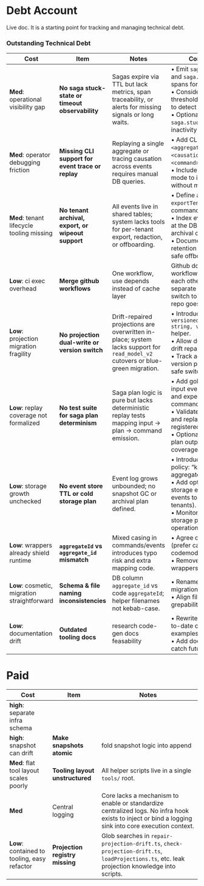 # Debt Account

Live doc. It is a starting point for tracking and managing technical debt.

### Outstanding Technical Debt

| Cost                                         | Item                                         | Notes                                                                                                                                          | Considerations                                                                                                                                                                                                                   |
|----------------------------------------------|----------------------------------------------|------------------------------------------------------------------------------------------------------------------------------------------------|----------------------------------------------------------------------------------------------------------------------------------------------------------------------------------------------------------------------------------|
| **Med**: operational visibility gap          | **No saga stuck-state or timeout observability**   | Sagas expire via TTL but lack metrics, span traceability, or alerts for missing signals or long waits.                                         | • Emit `saga.plan.waiting` and `saga.plan.failed` spans for key transitions.<br>• Consider timeout thresholds per signal type to detect dead workflows.<br>• Optionally emit a `saga.stuck` event after inactivity threshold.    |
| **Med**: operator debugging friction         | **Missing CLI support for event trace or replay**  | Replaying a single aggregate or tracing causation across events requires manual DB queries.                                                    | • Add CLI tooling for: `replay <aggregateId>`, `trace <causationId>`, `simulate <command>`.<br>• Include optional `--dry-run` mode to inspect state without mutation.                                                            |
| **Med**: tenant lifecycle tooling missing    | **No tenant archival, export, or wipeout support** | All events live in shared tables; system lacks tools for per-tenant export, redaction, or offboarding.                                         | • Define a `dropTenant()` and `exportTenant()` CLI command.<br>• Index events by `tenant_id` at the DB level for efficient archival or replay.<br>• Document GDPR/data-retention strategies and safe offboarding steps.          |
| **Low**: ci exec overhead                    | **Merge github workflows**     | One workflow, use depends instead of cache layer                                                                                               | Github doesnt support workflows to depend on each other, OR have separate badges for tasks, switch to shields io when repo goes public                                                                                           |
| **Low**: projection migration fragility      | **No projection dual-write or version switch**     | Drift-repaired projections are overwritten in-place; system lacks support for `read_model_v2` cutovers or blue-green migration.                | • Introduce optional `versionedProjection(table: string, version: number)` helper.<br>• Allow dual-write during drift repair.<br>• Track active read model version per consumer for safe switchover.                             |
| **Low**: replay coverage not formalized      | **No test suite for saga plan determinism**        | Saga plan logic is pure but lacks deterministic replay tests mapping input → plan → command emission.                                          | • Add golden test files for input events/commands and expected emitted commands.<br>• Validate plan determinism and replay-safety across all registered sagas.<br>• Optionally snapshot test plan output for regression coverage. |
| **Low**: storage growth unchecked            | **No event store TTL or cold storage plan**        | Event log grows unbounded; no snapshot GC or archival plan defined.                                                                            | • Introduce snapshot GC policy: “keep last 3 per aggregate”.<br>• Add optional cold-storage export (e.g., write events to S3 for frozen tenants).<br>• Monitor row count and storage pressure as part of operational dashboard.  |
| **Low**: wrappers already shield runtime     | **`aggregateId` vs `aggregate_id` mismatch** | Mixed casing in commands/events introduces typo risk and extra mapping code.                                                                   | • Agree on single casing (prefer camelCase) and run codemod.<br>• Remove translation wrappers once cleaned.                                                                                                                      |
| **Low**: cosmetic, migration straightforward | **Schema & file naming inconsistencies**     | DB column `aggregate_id` vs code `aggregateId`; helper filenames not kebab-case.                                                               | • Rename column via online migration; update queries.<br>• Align filenames for grepability and convention.                                                                                                                       |
| **Low**: documentation drift                 | **Outdated tooling docs**                    | research code-gen docs feasability                                                                                                             | • Rewrite README with up-to-date commands and examples.<br>• Add doc-lint step to CI to catch future drift.                                                                                                                      |

# Paid
| Cost                              | Item                      | Notes                          |
|-----------------------------------|---------------------------|--------------------------------|
| **high**: separate infra schema   |                           |                                |
| **high**: snapshot can drift      | **Make snapshots atomic** | fold snapshot logic into append|
| **Med**: flat tool layout scales poorly      | **Tooling layout unstructured**              | All helper scripts live in a single `tools/` root.                                                                                             | • Introduce domain-based or feature subfolders (e.g., `tools/migrations`, `tools/projections`).<br>• Add a README per folder to explain purpose and usage.<br>• Move gradually -- start with least-used scripts to minimise merge conflicts.<br>• Enforce structure via CI lint to prevent regressions. |
| **Med** | Central logging | Core lacks a mechanism to enable or standardize centralized logs. No infra hook exists to inject or bind a logging sink into core execution context.     | * Add `bindLogger()` port exposed by infra and injected at runtime.* Standardize log shape across sagas, activities, and commands.<br>  * Enforce structured logs with request context and correlation IDs.                       |
| **Low**: contained to tooling, easy refactor | **Projection registry missing**              | Glob searches in `repair-projection-drift.ts`, `check-projection-drift.ts`, `loadProjections.ts`, etc. leak projection knowledge into scripts. | • Central registry would remove brittle globbing.<br>• Refactor scripts incrementally; no production downtime expected.                                                                                                          |
